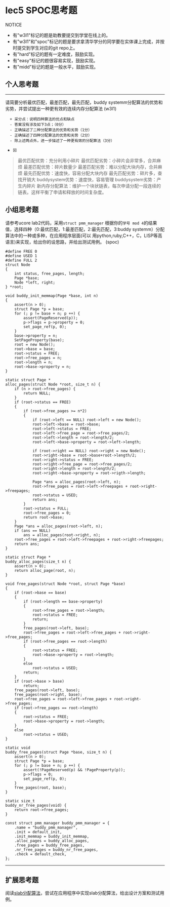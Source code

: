 # lec5 SPOC思考题


NOTICE
- 有"w3l1"标记的题是助教要提交到学堂在线上的。
- 有"w3l1"和"spoc"标记的题是要求拿清华学分的同学要在实体课上完成，并按时提交到学生对应的git repo上。
- 有"hard"标记的题有一定难度，鼓励实现。
- 有"easy"标记的题很容易实现，鼓励实现。
- 有"midd"标记的题是一般水平，鼓励实现。


## 个人思考题
---

请简要分析最优匹配，最差匹配，最先匹配，buddy systemm分配算法的优势和劣势，并尝试提出一种更有效的连续内存分配算法 (w3l1)
```
  + 采分点：说明四种算法的优点和缺点
  - 答案没有涉及如下3点；（0分）
  - 正确描述了二种分配算法的优势和劣势（1分）
  - 正确描述了四种分配算法的优势和劣势（2分）
  - 除上述两点外，进一步描述了一种更有效的分配算法（3分）
 ```
- [x]  

>  最优匹配优势：充分利用小碎片
最优匹配劣势：小碎片会非常多，合并麻烦
最差匹配优势：碎片数量少
最差匹配劣势：难以分配大块内存，合并麻烦
最先匹配优势：速度快，容易分配大块内存
最先匹配劣势：碎片多，查找开销大
buddysystem优势：速度快，容易管理
buddysystem劣势：产生内碎片
新内存分配算法：维护一个块状链表，每次申请分配一段连续的链表。这样平衡了申请和释放的时间复杂度。

## 小组思考题

请参考ucore lab2代码，采用`struct pmm_manager` 根据你的`学号 mod 4`的结果值，选择四种（0:最优匹配，1:最差匹配，2:最先匹配，3:buddy systemm）分配算法中的一种或多种，在应用程序层面(可以 用python,ruby,C++，C，LISP等高语言)来实现，给出你的设思路，并给出测试用例。 (spoc)

```
#define FREE 0
#define USED 1
#define FULL 2
struct Node
{
    int status, free_pages, length;
    Page *base;
    Node *left, right;
} *root;

void buddy_init_memmap(Page *base, int n)
{
    assert(n > 0);
    struct Page *p = base;
    for (; p != base + n; p ++) {
        assert(PageReserved(p));
        p->flags = p->property = 0;
        set_page_ref(p, 0);
    }
    base->property = n;
    SetPageProperty(base);
    root = new Node();
    root->base = base;
    root->status = FREE;
    root->free_pages = n;
    root->length = n;
    root->base->property = n;
}

static struct Page *
alloc_pages(struct Node *root, size_t n) {
    if (n > root->free_pages) {
        return NULL;
    }
    if (root->status == FREE)
    {
        if (root->free_pages >= n*2)
        {
            if (root->left == NULL) root->left = new Node();
            root->left->base = root->base;
            root->left->status = FREE;
            root->left->free_page = root->free_pages/2;
            root->left->length = root->length/2;
            root->left->base->property = root->left->length;

            if (root->right == NULL) root->right = new Node();
            root->right->base = root->base+root->length/2;
            root->right->status = FREE;
            root->right->free_page = root->free_pages/2;
            root->right->length = root->length/2;
            root->right->base->property = root->rigth->length;

            Page *ans = alloc_pages(root->left, n);
            root->free_pages = root->left->freepages + root->right->freepages;
            root->status = USED;
            return ans;
        }
        root->status = FULL;
        root->free_pages = 0;
        return root->base;
    }
    Page *ans = alloc_pages(root->left, n);
    if (ans == NULL)
        ans = alloc_pages(root->right, n);
    root->free_pages = root->left->freepages + root->right->freepages;
    return ans;
}

static struct Page *
buddy_alloc_pages(size_t n) {
    assert(n > 0);
    return alloc_page(root, n);
}

void free_pages(struct Node *root, struct Page *base)
{
    if (root->base == base)
    {
        if (root->length == base->property)
        {
            root->free_pages = root->length;
            root->status = FREE;
            return;
        }
        free_pages(root->left, base);
        root->free_pages = root->left->free_pages + root->right->free_pages;
        if (root->free_pages == root->length)
        {
            root->status = FREE;
            root->base->property = root->length;
        }
        else
            root->status = USED;
        return;
    }
    if (root->base > base)
        return;
    free_pages(root->left, base);
    free_pages(root->right, base);
    root->free_pages = root->left->free_pages + root->right->free_pages;
    if (root->free_pages == root->length)
    {
        root->status = FREE;
        root->base->property = root->length;
    }
    else
        root->status = USED;
}

static void
buddy_free_pages(struct Page *base, size_t n) {
    assert(n > 0);
    struct Page *p = base;
    for (; p != base + n; p ++) {
        assert(!PageReserved(p) && !PageProperty(p));
        p->flags = 0;
        set_page_ref(p, 0);
    }
    free_pages(root, base);
}

static size_t
buddy_nr_free_pages(void) {
    return root->free_pages;
}

const struct pmm_manager buddy_pmm_manager = {
    .name = "buddy_pmm_manager",
    .init = default_init,
    .init_memmap = buddy_init_memmap,
    .alloc_pages = buddy_alloc_pages,
    .free_pages = buddy_free_pages,
    .nr_free_pages = buddy_nr_free_pages,
    .check = default_check,
};

 ```

--- 

## 扩展思考题

阅读[slab分配算法](http://en.wikipedia.org/wiki/Slab_allocation)，尝试在应用程序中实现slab分配算法，给出设计方案和测试用例。


